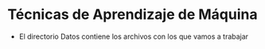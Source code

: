 # Técnicas de Aprendizaje de Máquina

- El directorio Datos contiene los archivos con los que vamos a trabajar

